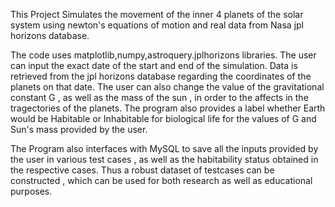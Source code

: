 This Project Simulates the movement of the inner 4 planets of the solar system using newton's equations of motion and real data from Nasa jpl horizons database.

The code uses matplotlib,numpy,astroquery.jplhorizons libraries.
The user can input the exact date of the start and end of the simulation. Data is retrieved from the jpl horizons database regarding the coordinates of the planets on that date.
The user can also change the value of the gravitational constant G , as well as the mass of the sun , in order to the affects in the tragectories of the planets.
The program also provides a label whether Earth would be Habitable or Inhabitable for biological life for the values of G and Sun's mass provided by the user.

The Program also interfaces with MySQL to save all the inputs provided by the user in various test cases , as well as the habitability status obtained in the respective cases.
Thus a robust dataset of testcases can be constructed , which can be used for both research as well as educational purposes.
